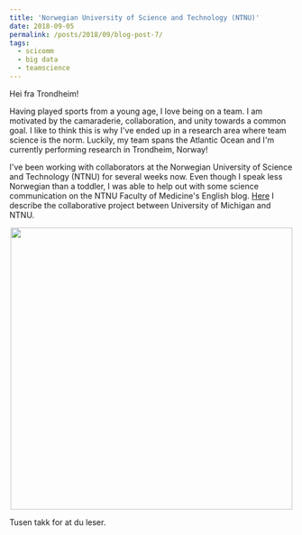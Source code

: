 ```yaml
---
title: 'Norwegian University of Science and Technology (NTNU)'
date: 2018-09-05
permalink: /posts/2018/09/blog-post-7/
tags:
  - scicomm
  - big data
  - teamscience
---
```


Hei fra Trondheim! 

Having played sports from a young age, I love being on a team. I am motivated by the camaraderie, collaboration, and unity towards a common goal. I like to think this is why I've ended up in a research area where team science is the norm. Luckily, my team spans the Atlantic Ocean and I'm currently performing research in Trondheim, Norway!

I've been working with collaborators at the Norwegian University of Science and Technology (NTNU) for several weeks now. Even though I speak less Norwegian than a toddler, I was able to help out with some science communication on the NTNU Faculty of Medicine's English blog. [Here]( https://blog.medisin.ntnu.no/using-hunt-to-study-disease-causing-genetic-variation/) I describe the collaborative project between University of Michigan and NTNU.

<center><img src="/images/Image from iOS (1).jpg" height="500"></center>  

Tusen takk for at du leser.

